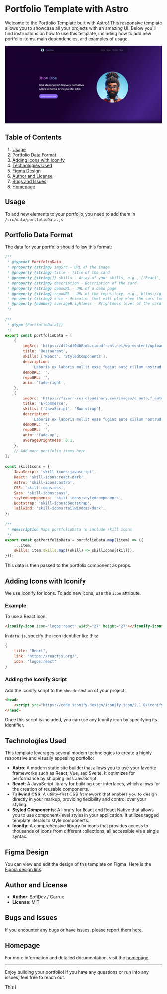 # Portfolio Template with Astro

Welcome to the Portfolio Template built with Astro! This responsive template allows you to showcase all your projects with an amazing UI. Below you'll find instructions on how to use this template, including how to add new portfolio items, main dependencies, and examples of usage.

![Portada](image-1.png)

## Table of Contents

1. [Usage](#usage)
2. [Portfolio Data Format](#portfolio-data-format)
3. [Adding Icons with Iconify](#adding-icons-with-iconify)
4. [Technologies Used](#technologies-used)
5. [Figma Design](#figma-design)
6. [Author and License](#author-and-license)
7. [Bugs and Issues](#bugs-and-issues)
8. [Homepage](#homepage)

## Usage

To add new elements to your portfolio, you need to add them in `/src/data/portfolioData.js`

## Portfolio Data Format

The data for your portfolio should follow this format:

```js
/**
 * @typedef PortfolioData
 * @property {string} imgSrc - URL of the image
 * @property {string} title - Title of the card
 * @property {string[]} skills - Array of your skills, e.g., ['React', 'CSS', 'JavaScript']
 * @property {string} description - Description of the card
 * @property {string} demoURL - URL of a demo page
 * @property {string} repoURL - URL of the repository, e.g., https://github.com/user/repo
 * @property {string} anim - Animation that will play when the card loads, e.g., fade-up, fade-right, fade-left, fade-down
 * @property {number} averageBrightness - Brightness level of the card's background color, e.g., 0.1
 */

/**
 * @type {PortfolioData[]}
 */
export const portfolioData = [
	{
		imgSrc: 'https://dt2sdf0db8zob.cloudfront.net/wp-content/uploads/2021/06/copy-of-the-6-best-restaurant-website-templates-1.png',
		title: 'Restaurant',
		skills: ['React', 'StyledComponents'],
		description:
			'Laboris ex laboris mollit esse fugiat aute cillum nostrud enim dolor sit. Reprehenderit et non nulla irure aute nostrud commodo aute.',
		demoURL: '',
		repoURL: '',
		anim: 'fade-right',
	},
	{
		imgSrc: 'https://fiverr-res.cloudinary.com/images/q_auto,f_auto/gigs/299377097/original/7eb7dcebe244fcf5ad75d92b0969fc116946bd57/create-professional-amd-responsive-wordpress-website.jpg',
		title: 'E-commerce',
		skills: ['JavaScript', 'Bootstrap'],
		description:
			'Laboris ex laboris mollit esse fugiat aute cillum nostrud enim dolor sit. Reprehenderit et non nulla irure aute nostrud commodo aute.',
		demoURL: '',
		repoURL: '',
		anim: 'fade-up',
		averageBrightness: 0.1,
	},
	// Add more portfolio items here
];

const skillIcons = {
	JavaScript: 'skill-icons:javascript',
	React: 'skill-icons:react-dark',
	Astro: 'skill-icons:astro',
	CSS: 'skill-icons:css',
	Sass: 'skill-icons:sass',
	StyledComponents: 'skill-icons:styledcomponents',
	Bootstrap: 'skill-icons:bootstrap',
	Tailwind: 'skill-icons:tailwindcss-dark',
};

/**
 * @description Maps portfolioData to include skill icons
 */
export const getPortfolioData = portfolioData.map((item) => ({
	...item,
	skills: item.skills.map((skill) => skillIcons[skill]),
}));
```

This data is then passed to the portfolio component as props.

## Adding Icons with Iconify

We use Iconify for icons. To add new icons, use the `icon` attribute.

### Example

To use a React icon:

```html
<iconify-icon icon="logos:react" width="27" height="27"></iconify-icon>
```

In `data.js`, specify the icon identifier like this:

```js
{
    title: "React",
    link: "https://reactjs.org/",
    icon: "logos:react"
}
```

### Adding the Iconify Script

Add the Iconify script to the `<head>` section of your project:

```html
<head>
	<script src="https://code.iconify.design/iconify-icon/2.1.0/iconify-icon.min.js"></script>
</head>
```

Once this script is included, you can use any Iconify icon by specifying its identifier.

## Technologies Used

This template leverages several modern technologies to create a highly responsive and visually appealing portfolio:

-   **Astro**: A modern static site builder that allows you to use your favorite frameworks such as React, Vue, and Svelte. It optimizes for performance by shipping less JavaScript.
-   **React**: A JavaScript library for building user interfaces, which allows for the creation of reusable components.
-   **Tailwind CSS**: A utility-first CSS framework that enables you to design directly in your markup, providing flexibility and control over your styling.
-   **Styled Components**: A library for React and React Native that allows you to use component-level styles in your application. It utilizes tagged template literals to style components.
-   **Iconify**: A comprehensive library for icons that provides access to thousands of icons from different collections, all accessible via a single syntax.

## Figma Design

You can view and edit the design of this template on Figma. Here is the [Figma design link](https://www.figma.com/design/15EteAKw8d0QCNCucw5lft/mi-primer-blog?node-id=200-643&t=hbUqn1hqSfLcfI92-0).

## Author and License

-   **Author**: SofiDev / Garrux
-   **License**: MIT

## Bugs and Issues

If you encounter any bugs or have issues, please report them [here](https://github.com/SofiDevO/portfolio-astrosofidev-garrux/issues).

## Homepage

For more information and detailed documentation, visit the [homepage](https://github.com/SofiDevO/portfolio-astrosofidev-garrux#readme).

---

Enjoy building your portfolio! If you have any questions or run into any issues, feel free to reach out.

This i
